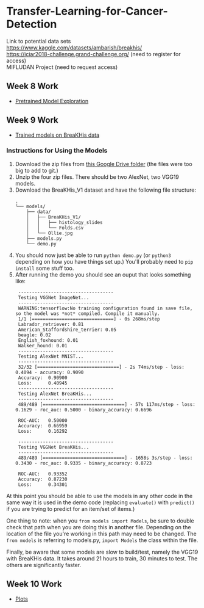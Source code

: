 # Transfer-Learning-for-Cancer-Detection

Link to potential data sets <br>
https://www.kaggle.com/datasets/ambarish/breakhis/ <br>
https://iciar2018-challenge.grand-challenge.org/ (need to register for access) <br>
MIFLUDAN Project (need to request access)

## Week 8 Work
 - [Pretrained Model Exploration](pretrained_model_exploration)

## Week 9 Work
 - [Trained models on BreaKHis data](models/)

### Instructions for Using the Models

1. Download the zip files from [this Google Drive folder](https://drive.google.com/drive/folders/1DgCZn3C6yaeGEUnvJTnDEKkcK7UU0XQJ?usp=sharing) (the files were too big to add to git.)
2. Unzip the four zip files. There should be two AlexNet, two VGG19 models. 
3. Download the BreaKHis_V1 dataset and have the following file structure:
    ```
    .
    └── models/
        ├── data/
        │   ├── BreaKHis_V1/
        │   │   ├── histology_slides
        │   │   └── Folds.csv
        │   └── Ollie.jpg
        ├── models.py
        └── demo.py
    ```
4. You should now just be able to run `python demo.py` (or `python3` depending on how you have things set up.) You'll probably need to `pip install` some stuff too. 
5. After running the demo you should see an ouput that looks something like:
   ```
    -----------------------------------
    Testing VGGNet ImageNet...
    -----------------------------------
    WARNING:tensorflow:No training configuration found in save file, so the model was *not* compiled. Compile it manually.
    1/1 [==============================] - 0s 268ms/step
    Labrador_retriever: 0.81
    American_Staffordshire_terrier: 0.05
    beagle: 0.02
    English_foxhound: 0.01
    Walker_hound: 0.01
    -----------------------------------
    Testing AlexNet MNIST...
    -----------------------------------
    32/32 [==============================] - 2s 74ms/step - loss: 0.4094 - accuracy: 0.9090
    Accuracy:  0.90900
    Loss:      0.40945
    -----------------------------------
    Testing AlexNet BreaKHis...
    -----------------------------------
    489/489 [==============================] - 57s 117ms/step - loss: 0.1629 - roc_auc: 0.5000 - binary_accuracy: 0.6696

    ROC-AUC:   0.50000
    Accuracy:  0.66959
    Loss:      0.16292

    -----------------------------------
    Testing VGGNet BreaKHis...
    -----------------------------------
    489/489 [==============================] - 1658s 3s/step - loss: 0.3430 - roc_auc: 0.9335 - binary_accuracy: 0.8723

    ROC-AUC:   0.93352
    Accuracy:  0.87230
    Loss:      0.34301
   ```

At this point you should be able to use the models in any other code in the same way it is used in the demo code (replacing `evaluate()` with `predict()` if you are trying to predict for an item/set of items.) 

One thing to note: when you `from models import Models`, be sure to double check that path when you are doing this in another file. Depending on the location of the file you're working in this path may need to be changed. The `from models` is referring to models.py, `import Models` the class within the file.

Finally, be aware that some models are slow to build/test, namely the VGG19 with BreaKHis data. It takes around 21 hours to train, 30 minutes to test. The others are significantly faster.

## Week 10 Work

 - [Plots](plots/)
